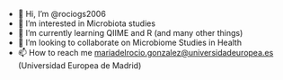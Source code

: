 - 👋 Hi, I’m @rociogs2006
- 👀 I’m interested in Microbiota studies
- 🌱 I’m currently learning QIIME and R (and many other things)
- 💞️ I’m looking to collaborate on Microbiome Studies in Health 
- 📫 How to reach me mariadelrocio.gonzalez@universidadeuropea.es (Universidad Europea de Madrid)

<!---
rociogs2006/rociogs2006 is a ✨ special ✨ repository because its `README.md` (this file) appears on your GitHub profile.
You can click the Preview link to take a look at your changes.
--->
